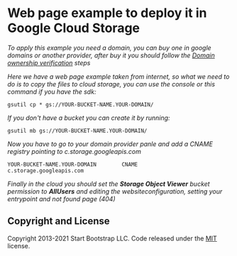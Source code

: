 # Web page example to deploy it in Google Cloud Storage

_To apply this example you need a domain, you can buy one in google domains or another provider, after buy it you should follow the [Domain ownership verification](https://cloud.google.com/storage/docs/domain-name-verification?authuser=1#verification) steps_

_Here we have a web page example taken from internet, so what we need to do is to copy the files to cloud storage, you can use the console or this command if you have the sdk:_

```
gsutil cp * gs://YOUR-BUCKET-NAME.YOUR-DOMAIN/
```

_If you don't have a bucket you can create it by running:_

```
gsutil mb gs://YOUR-BUCKET-NAME.YOUR-DOMAIN/
```

_Now you have to go to your domain provider panle and add a CNAME registry pointing to c.storage.googleapis.com_

```
YOUR-BUCKET-NAME.YOUR-DOMAIN        CNAME       c.storage.googleapis.com
```

_Finally in the cloud you should set the **Storage Object Viewer** bucket permission to **AllUsers** and editing the websiteconfiguration, setting your entrypoint and not found page (404)_

## Copyright and License

Copyright 2013-2021 Start Bootstrap LLC. Code released under the [MIT](https://github.com/StartBootstrap/startbootstrap-resume/blob/master/LICENSE) license.

